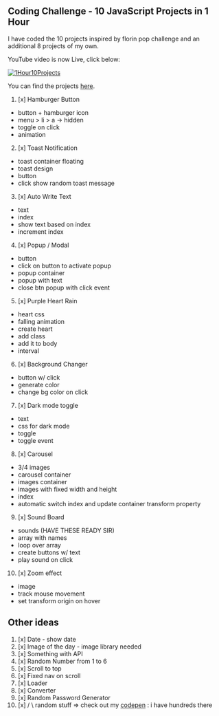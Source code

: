 ## Coding Challenge - 10 JavaScript Projects in 1 Hour

I have coded the 10 projects inspired by florin pop challenge and an additional 8 projects of my own.

YouTube video is now Live, click below:

[![1Hour10Projects](1Hour10Projects.png)](https://www.youtube.com/watch?v=8GPPJpiLqHk)

You can find the projects [here](https://khalidmesbah.github.io/10-projects-1-hour/).

1. [x] Hamburger Button

-   button + hamburger icon
-   menu > li > a -> hidden
-   toggle on click
-   animation

2. [x] Toast Notification

-   toast container floating
-   toast design
-   button
-   click show random toast message

3. [x] Auto Write Text

-   text
-   index
-   show text based on index
-   increment index

4. [x] Popup / Modal

-   button
-   click on button to activate popup
-   popup container
-   popup with text
-   close btn popup with click event

5. [x] Purple Heart Rain

-   heart css
-   falling animation
-   create heart
-   add class
-   add it to body
-   interval

6. [x] Background Changer

-   button w/ click
-   generate color
-   change bg color on click

7. [x] Dark mode toggle

-   text
-   css for dark mode
-   toggle
-   toggle event

8. [x] Carousel

-   3/4 images
-   carousel container
-   images container
-   images with fixed width and height
-   index
-   automatic switch index and update container transform property

9. [x] Sound Board

-   sounds (HAVE THESE READY SIR)
-   array with names
-   loop over array
-   create buttons w/ text
-   play sound on click

10. [x] Zoom effect

-   image
-   track mouse movement
-   set transform origin on hover

## Other ideas

1. [x] Date - show date
2. [x] Image of the day - image library needed
3. [x] Something with API
4. [x] Random Number from 1 to 6
5. [x] Scroll to top
6. [x] Fixed nav on scroll
7. [x] Loader
8. [x] Converter
9. [x] Random Password Generator
10. [x] / \ random stuff => check out my [codepen](https://codepen.io/KhalidMesbah) : i have hundreds there
